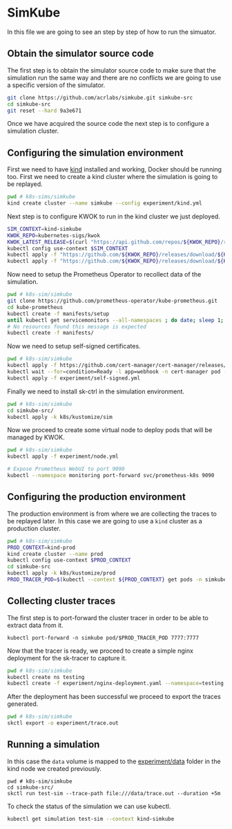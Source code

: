

# SimKube
In this file we are going to see an step by step of how to run the simuator.
## Obtain the simulator source code
The first step is to obtain the simulator source code to make sure that the simulation run the same way and there are no conflicts we are going to use a specific version of the simulator.
```sh
git clone https://github.com/acrlabs/simkube.git simkube-src
cd simkube-src
git reset --hard 9a3e671
```
Once we have acquired the source code the next step is to configure a simulation cluster.
## Configuring the simulation environment
First we need to have [kind](https://kind.sigs.k8s.io/) installed and working, Docker should be running too.
First we need to create a kind cluster where the simulation is going to be replayed.
```sh
pwd # k8s-sims/simkube
kind create cluster --name simkube --config experiment/kind.yml
```
Next step is to configure KWOK to run in the kind cluster we just deployed.
```sh
SIM_CONTEXT=kind-simkube
KWOK_REPO=kubernetes-sigs/kwok
KWOK_LATEST_RELEASE=$(curl "https://api.github.com/repos/${KWOK_REPO}/releases/latest" | jq -r '.tag_name')
kubectl config use-context $SIM_CONTEXT
kubectl apply -f "https://github.com/${KWOK_REPO}/releases/download/${KWOK_LATEST_RELEASE}/kwok.yaml"
kubectl apply -f "https://github.com/${KWOK_REPO}/releases/download/${KWOK_LATEST_RELEASE}/stage-fast.yaml"
```
Now need to setup the Prometheus Operator to recollect data of the simulation.
```sh
pwd # k8s-sim/simkube
git clone https://github.com/prometheus-operator/kube-prometheus.git
cd kube-prometheus
kubectl create -f manifests/setup
until kubectl get servicemonitors --all-namespaces ; do date; sleep 1; echo ""; done
# No resources found this message is expected
kubectl create -f manifests/
``` 
Now we need to setup self-signed certificates.
```sh
pwd # k8s-sim/simkube
kubectl apply -f https://github.com/cert-manager/cert-manager/releases/download/v1.14.3/cert-manager.yaml
kubectl wait --for=condition=Ready -l app=webhook -n cert-manager pod --timeout=60s
kubectl apply -f experiment/self-signed.yml
```
Finally we need to install sk-ctrl in the simulation environment.
```sh
pwd # k8s-sim/simkube
cd simkube-src/
kubectl apply -k k8s/kustomize/sim
```
Now we proceed to create some virtual node to deploy pods that will be managed by KWOK.
```sh
pwd # k8s-sim/simkube
kubectl apply -f experiment/node.yml
```
```sh
# Expose Prometheus WebUI to port 9090
kubectl --namespace monitoring port-forward svc/prometheus-k8s 9090
```
## Configuring the production environment
The production environment is from where we are collecting the traces to be replayed later.
In this case we are going to use a `kind` cluster as a production cluster.
```sh
pwd # k8s-sim/simkube
PROD_CONTEXT=kind-prod
kind create cluster --name prod
kubectl config use-context $PROD_CONTEXT
cd simkube-src
kubectl apply -k k8s/kustomize/prod
PROD_TRACER_POD=$(kubectl --context ${PROD_CONTEXT} get pods -n simkube --no-headers -o custom-columns=":metadata.name")
```

## Collecting cluster traces
The first step is to port-forward the cluster tracer in order to be able to extract data from it.
```
kubectl port-forward -n simkube pod/$PROD_TRACER_POD 7777:7777
```
Now that the tracer is ready, we proceed to create a simple nginx deployment for the sk-tracer to capture it.
```sh
pwd # k8s-sim/simkube
kubectl create ns testing
kubectl create -f experiment/nginx-deployment.yaml --namespace=testing
```
After the deployment has been successful we proceed to export the traces generated.
```sh
pwd # k8s-sim/simkube
skctl export -o experiment/trace.out
```
## Running a simulation
In this case the `data` volume is mapped to the [experiment/data](experiment/data) folder in the kind node we created previously.
```
pwd # k8s-sim/simkube
cd simkube-src/
skctl run test-sim --trace-path file:///data/trace.out --duration +5m
```
To check the status of the simulation we can use kubectl.
```sh
kubectl get simulation test-sim --context kind-simkube
```

